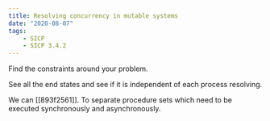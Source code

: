 ```yaml
---
title: Resolving concurrency in mutable systems
date: "2020-08-07"
tags:
    - SICP
    - SICP 3.4.2
---
```


Find the constraints around your problem.

See all the end states and see if it is independent of each process resolving.

We can [[893f2561]]. To separate procedure sets which need to be executed synchronously and asynchronously.
